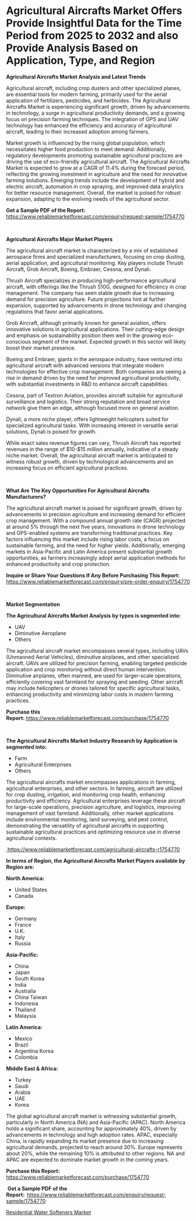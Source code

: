 <p><h1>Agricultural Aircrafts Market Offers Provide Insightful Data for the Time Period from 2025 to 2032 and also Provide Analysis Based on Application, Type, and Region</h1></p><p><strong>Agricultural Aircrafts Market Analysis and Latest Trends</strong></p>
<p><p>Agricultural aircraft, including crop dusters and other specialized planes, are essential tools for modern farming, primarily used for the aerial application of fertilizers, pesticides, and herbicides. The Agricultural Aircrafts Market is experiencing significant growth, driven by advancements in technology, a surge in agricultural productivity demands, and a growing focus on precision farming techniques. The integration of GPS and UAV technology has enhanced the efficiency and accuracy of agricultural aircraft, leading to their increased adoption among farmers.</p><p>Market growth is influenced by the rising global population, which necessitates higher food production to meet demand. Additionally, regulatory developments promoting sustainable agricultural practices are driving the use of eco-friendly agricultural aircraft. The Agricultural Aircrafts Market is expected to grow at a CAGR of 11.4% during the forecast period, reflecting the growing investment in agriculture and the need for innovative farming solutions. Emerging trends include the development of hybrid and electric aircraft, automation in crop spraying, and improved data analytics for better resource management. Overall, the market is poised for robust expansion, adapting to the evolving needs of the agricultural sector.</p></p>
<p><strong>Get a Sample PDF of the Report:&nbsp;</strong> <a href="https://www.reliablemarketforecast.com/enquiry/request-sample/1754770?utm_campaign=2267&utm_medium=2&utm_source=Github&utm_content=ia&utm_term=19022025&utm_id=agricultural-aircrafts">https://www.reliablemarketforecast.com/enquiry/request-sample/1754770</a></p>
<p>&nbsp;</p>
<p><strong>Agricultural Aircrafts Major Market Players</strong></p>
<p><p>The agricultural aircraft market is characterized by a mix of established aerospace firms and specialized manufacturers, focusing on crop dusting, aerial application, and agricultural monitoring. Key players include Thrush Aircraft, Grob Aircraft, Boeing, Embraer, Cessna, and Dynali.</p><p>Thrush Aircraft specializes in producing high-performance agricultural aircraft, with offerings like the Thrush 510G, designed for efficiency in crop management. The company has seen stable growth due to increasing demand for precision agriculture. Future projections hint at further expansion, supported by advancements in drone technology and changing regulations that favor aerial applications.</p><p>Grob Aircraft, although primarily known for general aviation, offers innovative solutions in agricultural applications. Their cutting-edge design and emphasis on sustainability position them well in the growing eco-conscious segment of the market. Expected growth in this sector will likely boost their market presence.</p><p>Boeing and Embraer, giants in the aerospace industry, have ventured into agricultural aircraft with advanced versions that integrate modern technologies for effective crop management. Both companies are seeing a rise in demand driven by the need for improved agricultural productivity, with substantial investments in R&D to enhance aircraft capabilities.</p><p>Cessna, part of Textron Aviation, provides aircraft suitable for agricultural surveillance and logistics. Their strong reputation and broad service network give them an edge, although focused more on general aviation.</p><p>Dynali, a more niche player, offers lightweight helicopters suited for specialized agricultural tasks. With increasing interest in versatile aerial solutions, Dynali is poised for growth.</p><p>While exact sales revenue figures can vary, Thrush Aircraft has reported revenues in the range of $10-$15 million annually, indicative of a steady niche market. Overall, the agricultural aircraft market is anticipated to witness robust growth, driven by technological advancements and an increasing focus on efficient agricultural practices.</p></p>
<p>&nbsp;</p>
<p><strong>What Are The Key Opportunities For Agricultural Aircrafts Manufacturers?</strong></p>
<p><p>The agricultural aircraft market is poised for significant growth, driven by advancements in precision agriculture and increasing demand for efficient crop management. With a compound annual growth rate (CAGR) projected at around 5% through the next five years, innovations in drone technology and GPS-enabled systems are transforming traditional practices. Key factors influencing this market include rising labor costs, a focus on sustainable farming, and the need for higher yields. Additionally, emerging markets in Asia-Pacific and Latin America present substantial growth opportunities, as farmers increasingly adopt aerial application methods for enhanced productivity and crop protection.</p></p>
<p><strong>Inquire or Share Your Questions If Any Before Purchasing This Report:</strong> <a href="https://www.reliablemarketforecast.com/enquiry/pre-order-enquiry/1754770?utm_campaign=2267&utm_medium=2&utm_source=Github&utm_content=ia&utm_term=19022025&utm_id=agricultural-aircrafts">https://www.reliablemarketforecast.com/enquiry/pre-order-enquiry/1754770</a></p>
<p>&nbsp;</p>
<p><strong>Market Segmentation</strong></p>
<p><strong>The Agricultural Aircrafts Market Analysis by types is segmented into:</strong></p>
<p><ul><li>UAV</li><li>Diminutive Aeroplane</li><li>Others</li></ul></p>
<p><p>The agricultural aircraft market encompasses several types, including UAVs (Unmanned Aerial Vehicles), diminutive airplanes, and other specialized aircraft. UAVs are utilized for precision farming, enabling targeted pesticide application and crop monitoring without direct human intervention. Diminutive airplanes, often manned, are used for larger-scale operations, efficiently covering vast farmland for spraying and seeding. Other aircraft may include helicopters or drones tailored for specific agricultural tasks, enhancing productivity and minimizing labor costs in modern farming practices.</p></p>
<p><strong>Purchase this Report:&nbsp;</strong><a href="https://www.reliablemarketforecast.com/purchase/1754770?utm_campaign=2267&utm_medium=2&utm_source=Github&utm_content=ia&utm_term=19022025&utm_id=agricultural-aircrafts">https://www.reliablemarketforecast.com/purchase/1754770</a></p>
<p>&nbsp;</p>
<p><strong>The Agricultural Aircrafts Market Industry Research by Application is segmented into:</strong></p>
<p><ul><li>Farm</li><li>Agricultural Enterprises</li><li>Others</li></ul></p>
<p><p>The agricultural aircrafts market encompasses applications in farming, agricultural enterprises, and other sectors. In farming, aircraft are utilized for crop dusting, irrigation, and monitoring crop health, enhancing productivity and efficiency. Agricultural enterprises leverage these aircraft for large-scale operations, precision agriculture, and logistics, improving management of vast farmland. Additionally, other market applications include environmental monitoring, land surveying, and pest control, demonstrating the versatility of agricultural aircrafts in supporting sustainable agricultural practices and optimizing resource use in diverse agricultural contexts.</p></p>
<p><a href="https://www.reliablemarketforecast.com/agricultural-aircrafts-r1754770?utm_campaign=2267&utm_medium=2&utm_source=Github&utm_content=ia&utm_term=19022025&utm_id=agricultural-aircrafts">&nbsp;https://www.reliablemarketforecast.com/agricultural-aircrafts-r1754770</a></p>
<p><strong>In terms of Region, the Agricultural Aircrafts Market Players available by Region are:</strong></p>
<p>
    <p> <strong> North America: </strong>
        <ul>
            <li>United States</li>
            <li>Canada</li>
        </ul>
        </p> 
    <p> <strong> Europe: </strong>
        <ul>
            <li>Germany</li>
            <li>France</li>
            <li>U.K.</li>
            <li>Italy</li>
            <li>Russia</li>
        </ul>
        </p> 
    <p> <strong> Asia-Pacific: </strong>
        <ul>
            <li>China</li>
            <li>Japan</li>
            <li>South Korea</li>
            <li>India</li>
            <li>Australia</li>
            <li>China Taiwan</li>
            <li>Indonesia</li>
            <li>Thailand</li>
            <li>Malaysia</li>
        </ul>
        </p> 
    <p> <strong> Latin America: </strong>
        <ul>
            <li>Mexico</li>
            <li>Brazil</li>
            <li>Argentina Korea</li>
            <li>Colombia</li>
        </ul>
        </p> 
    <p> <strong> Middle East & Africa: </strong>
        <ul>
            <li>Turkey</li>
            <li>Saudi</li>
            <li>Arabia</li>
            <li>UAE</li>
            <li>Korea</li>
        </ul>
    </p>
    </p>
<p><p>The global agricultural aircraft market is witnessing substantial growth, particularly in North America (NA) and Asia-Pacific (APAC). North America holds a significant share, accounting for approximately 40%, driven by advancements in technology and high adoption rates. APAC, especially China, is rapidly expanding its market presence due to increasing agricultural demands, projected to reach around 30%. Europe represents about 20%, while the remaining 10% is attributed to other regions. NA and APAC are expected to dominate market growth in the coming years.</p></p>
<p><strong>Purchase this Report: </strong><a href="https://www.reliablemarketforecast.com/purchase/1754770?utm_campaign=2267&utm_medium=2&utm_source=Github&utm_content=ia&utm_term=19022025&utm_id=agricultural-aircrafts">https://www.reliablemarketforecast.com/purchase/1754770</a></p>
<p>&nbsp;<strong>Get a Sample PDF of the Report:&nbsp;&nbsp;</strong><a href="https://www.reliablemarketforecast.com/enquiry/request-sample/1754770?utm_campaign=2267&utm_medium=2&utm_source=Github&utm_content=ia&utm_term=19022025&utm_id=agricultural-aircrafts">https://www.reliablemarketforecast.com/enquiry/request-sample/1754770</a></p>
<p><strong></strong></p>
<p><p><a href="https://github.com/steidmindy199393/Market-Research-Report-List-1/blob/main/residential-water-softeners-market.md?utm_campaign=2267&utm_medium=2&utm_source=Github&utm_content=ia&utm_term=19022025&utm_id=agricultural-aircrafts">Residential Water Softeners Market</a></p></p>